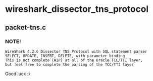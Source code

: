 # wireshark_dissector_tns_protocol

## packet-tns.c

### NOTE!
```
WireShark 4.2.6 Dissector TNS Protocol with SQL statement parser
SELECT, UPDATE, INSERT, DELETE, with parameter binding.
This is not complete (WIP) at all of the Oracle TCC/TTI layer,
but feel free to complete the parsing of the TCC/TTI layer
```

Good luck :)

